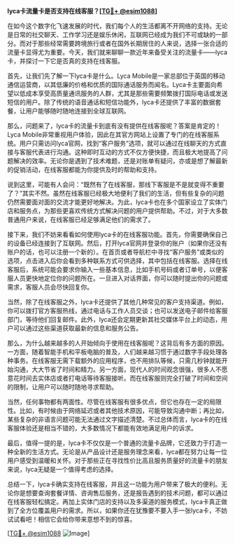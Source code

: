 **lyca卡流量卡是否支持在线客服？[[TG💪+ @esim1088](https://t.me/s/esim1088)]**

在如今这个数字化飞速发展的时代，我们每个人的生活都离不开网络的支持。无论是日常的社交聊天、工作学习还是娱乐休闲，互联网已经成为我们不可或缺的一部分。而对于那些经常需要跨境旅行或者在国外长期居住的人来说，选择一张合适的流量卡显得尤为重要。今天，我们就来聊聊一款近年来备受关注的流量卡——lyca卡，并探讨一下它是否真的支持在线客服。

首先，让我们先了解一下lyca卡是什么。Lyca Mobile是一家总部位于英国的移动通信运营商，以其低廉的价格和优质的国际通话服务而闻名。Lyca卡主要面向希望以低成本享受高质量通讯服务的人群，尤其是那些需要频繁拨打国际电话或发送短信的用户。除了传统的语音通话和短信功能外，lyca卡还提供了丰富的数据套餐，让用户能够随时随地连接到全球互联网。

那么，问题来了，lyca卡的流量卡到底有没有提供在线客服呢？答案是肯定的！Lyca Mobile非常重视用户体验，因此在其官方网站上设置了专门的在线客服系统。用户只需访问lyca官网，找到“客户服务”选项，就可以通过在线聊天的方式直接与客服代表进行沟通。这种即时互动的方式不仅方便快捷，而且极大地提高了问题解决的效率。无论你是遇到了技术难题，还是对账单有疑问，亦或是想了解最新的促销活动，在线客服都能为你提供及时的帮助和支持。

说到这里，可能有人会问：“既然有了在线客服，那线下客服是不是就变得不重要了？”其实不然。虽然在线客服已经极大地便利了我们的生活，但有些复杂的问题仍然需要面对面的交流才能更好地解决。为此，lyca卡也在多个国家设立了实体门店和服务点，为那些更喜欢传统方式解决问题的用户提供帮助。不过，对于大多数普通用户来说，在线客服已经足够满足他们的需求了。

接下来，我们不妨来看看如何使用lyca卡的在线客服功能。首先，你需要确保自己的设备已经连接到了互联网。然后，打开lyca官网并登录你的账户（如果你还没有账户的话，也可以注册一个新的）。在首页或者导航栏中寻找“客户服务”或类似的选项，点击进入后你会看到多种联系方式可供选择，其中包括在线客服。选择在线客服后，系统可能会要求你输入一些基本信息，比如手机号码或者订单号，以便客服人员更快地定位你的问题所在。一旦进入对话界面，你可以随时提出你的问题或需求，客服人员会尽快回复你。

当然，除了在线客服之外，lyca卡还提供了其他几种常见的客户支持渠道。例如，你可以拨打官方客服热线，通过电话与工作人员交谈；也可以发送电子邮件给客服部门，等待他们回复邮件。此外，lyca还会定期更新其社交媒体平台上的动态，用户可以通过这些渠道获取最新的信息和服务公告。

那么，为什么越来越多的人开始倾向于使用在线客服呢？这背后有多方面的原因。一方面，随着智能手机和平板电脑的普及，人们越来越习惯于通过数字手段处理各种事务。在线客服无需下载额外的应用程序，也不用排队等候，只需几秒钟就能开始沟通，大大节省了时间和精力。另一方面，现代人的时间观念很强，很多人不愿意花时间去实体店或者打电话等待客服接听。而在线客服则完全打破了时间和空间的限制，让用户可以随时随地寻求帮助。

当然，任何事物都有两面性。尽管在线客服有很多优点，但它也存在一定的局限性。比如，有时候由于网络延迟或者其他技术原因，可能导致沟通中断；再比如，某些复杂的非语言问题可能无法通过文字描述清楚。不过总体而言，lyca卡的在线客服体验还是相当不错的，大多数情况下都能有效地满足用户的诉求。

最后，值得一提的是，lyca卡不仅仅是一个普通的流量卡品牌，它还致力于打造一种全新的生活方式。无论是从产品设计还是服务理念来看，lyca都在努力让每一位用户感受到温暖和关怀。对于那些正在寻找性价比高且服务质量好的流量卡的朋友来说，lyca无疑是一个值得考虑的选择。

总结一下，lyca卡确实支持在线客服，并且这一功能为用户带来了极大的便利。无论你是想要查询套餐详情、咨询售后服务，还是报告遇到的技术问题，都可以通过在线客服轻松搞定。再加上实体门店的支持以及多渠道的服务模式，lyca卡真正做到了全方位覆盖用户的需求。所以，如果你还在犹豫要不要入手一张lyca卡，不妨试试看吧！相信它会给你带来意想不到的惊喜。

[[TG💪+ @esim1088](https://t.me/s/esim1088) ![Image](https://i.postimg.cc/4NQfJmqS/Snipaste-2025-05-13-00-14-12.png)]